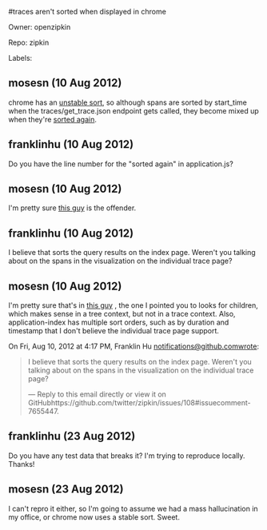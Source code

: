 #traces aren't sorted when displayed in chrome

Owner: openzipkin

Repo: zipkin

Labels: 

## mosesn (10 Aug 2012)

chrome has an [unstable sort](http://code.google.com/p/v8/issues/detail?id=90), so although spans are sorted by start_time when the traces/get_trace.json endpoint gets called, they become mixed up when they're [sorted again](https://github.com/twitter/zipkin/blob/master/zipkin-web/app/assets/javascripts/application.js).


## franklinhu (10 Aug 2012)

Do you have the line number for the "sorted again" in application.js?


## mosesn (10 Aug 2012)

I'm pretty sure [this guy](https://github.com/twitter/zipkin/blob/master/zipkin-web/app/assets/javascripts/application.js#L170) is the offender.


## franklinhu (10 Aug 2012)

I believe that sorts the query results on the index page. Weren't you talking about on the spans in the visualization on the individual trace page?


## mosesn (10 Aug 2012)

I'm pretty sure that's in [this guy](https://github.com/twitter/zipkin/blob/master/zipkin-web/app/assets/javascripts/application-index.js) ,
the one I pointed you to  looks for children, which makes sense in a tree
context, but not in a trace context.  Also, application-index has multiple
sort orders, such as by duration and timestamp that I don't believe the
individual trace page support.

On Fri, Aug 10, 2012 at 4:17 PM, Franklin Hu notifications@github.comwrote:

> I believe that sorts the query results on the index page. Weren't you
> talking about on the spans in the visualization on the individual trace
> page?
> 
> —
> Reply to this email directly or view it on GitHubhttps://github.com/twitter/zipkin/issues/108#issuecomment-7655447.


## franklinhu (23 Aug 2012)

Do you have any test data that breaks it? I'm trying to reproduce locally. Thanks!


## mosesn (23 Aug 2012)

I can't repro it either, so I'm going to assume we had a mass hallucination in my office, or chrome now uses a stable sort.  Sweet.


